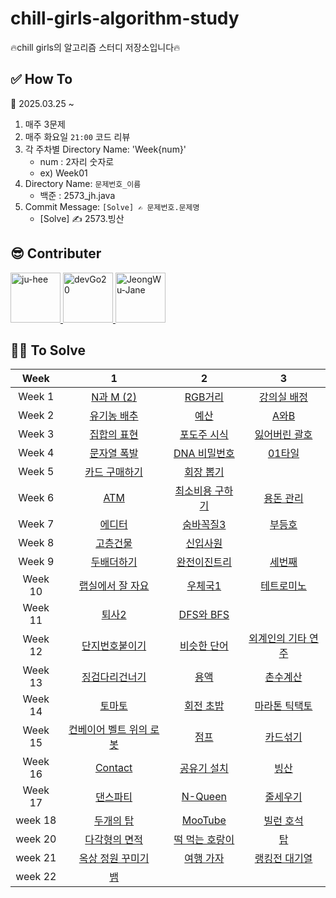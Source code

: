 # chill-girls-algorithm-study
🔥chill girls의 알고리즘 스터디 저장소입니다🔥

## ✅ How To
📅 2025.03.25 ~

1. 매주 3문제
2. 매주 화요일 ``21:00`` 코드 리뷰
3. 각 주차별 Directory Name: 'Week{num}'
   - num : 2자리 숫자로
   - ex) Week01
5. Directory Name: ``문제번호_이름``
   - 백준 : 2573_jh.java
6. Commit Message: ``[Solve] ✍ 문제번호.문제명``
   - [Solve] ✍ 2573.빙산

## 😎 Contributer
<a href = "https://github.com/maywngml">
  <img src="https://avatars.githubusercontent.com/u/50205928?s=400&v=4" alt="ju-hee" width="80" style="max-width:100%" />
</a>
<a href = "https://github.com/devGo20">
  <img src="https://avatars.githubusercontent.com/u/63961781?s=400&v=4" alt="devGo20" width="80" style="max-width:100%" />
</a>
<a href = "https://github.com/JeongWu-Jane">
  <img src="https://avatars.githubusercontent.com/u/95577123?s=400&v=4" alt="JeongWu-Jane" width="80" style="max-width:100%" />
</a>

## 👩‍💻 To Solve
|Week|1|2|3|
|:---:|:---:|:---:|:---:|
|Week 1|[N과 M (2)](https://www.acmicpc.net/problem/15650)|[RGB거리](https://www.acmicpc.net/problem/1149)|[강의실 배정](https://www.acmicpc.net/problem/11000)|
|Week 2|[유기농 배추](https://www.acmicpc.net/problem/1012)|[예산](https://www.acmicpc.net/problem/2512)|[A와B](https://www.acmicpc.net/problem/12904)|
|Week 3|[집합의 표현](https://www.acmicpc.net/problem/1717)|[포도주 시식](https://www.acmicpc.net/problem/2156)|[잃어버린 괄호](https://www.acmicpc.net/problem/1541)|
|Week 4|[문자열 폭발](https://www.acmicpc.net/problem/9935)|[DNA 비밀번호](https://www.acmicpc.net/problem/12891)|[01타일](https://www.acmicpc.net/problem/1904)|
|Week 5|[카드 구매하기](https://www.acmicpc.net/problem/11052)|[회장 뽑기](https://www.acmicpc.net/problem/2660)|
|Week 6|[ATM](https://www.acmicpc.net/problem/11399)|[최소비용 구하기](https://www.acmicpc.net/problem/1916)|[용돈 관리](https://www.acmicpc.net/problem/6236)
|Week 7|[에디터](https://www.acmicpc.net/problem/1406)|[숨바꼭질3](https://www.acmicpc.net/problem/13549)|[부등호](https://www.acmicpc.net/problem/2529)|
|Week 8|[고층건물](https://www.acmicpc.net/problem/1027)|[신입사원](https://www.acmicpc.net/problem/1946)|
|Week 9|[두배더하기](https://www.acmicpc.net/problem/12931)|[완전이진트리](https://www.acmicpc.net/problem/9934)|[세번째](https://www.acmicpc.net/problem/5619)|
|Week 10|[랩실에서 잘 자요](https://www.acmicpc.net/problem/27446)|[우체국1](https://www.acmicpc.net/problem/18442)|[테트로미노](https://www.acmicpc.net/problem/14500)|
|Week 11|[퇴사2](https://www.acmicpc.net/problem/15486)|[DFS와 BFS](https://www.acmicpc.net/problem/1260)||
|Week 12|[단지번호붙이기](https://www.acmicpc.net/problem/2667)|[비슷한 단어](https://www.acmicpc.net/problem/2607)|[외계인의 기타 연주](https://www.acmicpc.net/problem/2841)|
|Week 13|[징검다리건너기](https://www.acmicpc.net/problem/21317)|[용액](https://www.acmicpc.net/problem/2467)|[촌수계산](https://www.acmicpc.net/problem/2644)|
|Week 14|[토마토](https://www.acmicpc.net/problem/7576)|[회전 초밥](https://www.acmicpc.net/problem/2531)|[마라톤 틱택토](https://www.acmicpc.net/problem/3024)|
|Week 15|[컨베이어 벨트 위의 로봇](https://www.acmicpc.net/problem/20055)|[점프](https://www.acmicpc.net/problem/1890)|[카드섞기](https://www.acmicpc.net/problem/21315)|
|Week 16|[Contact](https://www.acmicpc.net/problem/1013)|[공유기 설치](https://www.acmicpc.net/problem/2110)|[빙산](https://www.acmicpc.net/problem/2573)|
|Week 17|[댄스파티](https://www.acmicpc.net/problem/2831)|[N-Queen](https://www.acmicpc.net/problem/9663)|[줄세우기](https://www.acmicpc.net/problem/2631)|
|week 18|[두개의 탑](https://www.acmicpc.net/problem/2118)|[MooTube](https://www.acmicpc.net/problem/15591)|[빌런 호석](https://www.acmicpc.net/problem/22251)|
|week 20|[다각형의 면적](https://www.acmicpc.net/problem/2166)|[떡 먹는 호랑이](https://www.acmicpc.net/problem/2502)|[탑](https://www.acmicpc.net/problem/2493)|
|week 21|[옥상 정원 꾸미기](https://www.acmicpc.net/problem/6198)|[여행 가자](https://www.acmicpc.net/problem/1976)|[랭킹전 대기열](http://acmicpc.net/problem/20006)|
|week 22|[뱀](https://www.acmicpc.net/problem/3190)|[]()|[]()|
